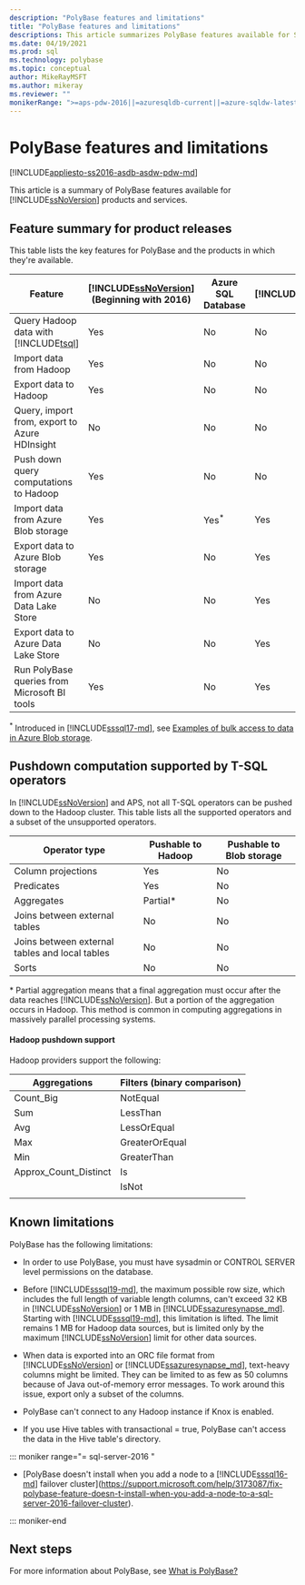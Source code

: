 ```yaml
---
description: "PolyBase features and limitations"
title: "PolyBase features and limitations"
descriptions: This article summarizes PolyBase features available for SQL Server products and services. It lists T-SQL operators supported for pushdown and known limitations.
ms.date: 04/19/2021
ms.prod: sql
ms.technology: polybase
ms.topic: conceptual
author: MikeRayMSFT
ms.author: mikeray
ms.reviewer: ""
monikerRange: ">=aps-pdw-2016||=azuresqldb-current||=azure-sqldw-latest||>=sql-server-2016||>=sql-server-linux-2017||=azuresqldb-mi-current"
---
```

# PolyBase features and limitations

[!INCLUDE[appliesto-ss2016-asdb-asdw-pdw-md](../../includes/tsql-appliesto-ss2016-all-md.md)]

This article is a summary of PolyBase features available for [!INCLUDE[ssNoVersion](../../includes/ssnoversion-md.md)] products and services.  
  
## Feature summary for product releases

This table lists the key features for PolyBase and the products in which they're available.  

|**Feature** |**[!INCLUDE[ssNoVersion](../../includes/ssnoversion-md.md)]** (Beginning with 2016) |**Azure SQL Database** |**[!INCLUDE[ssazuresynapse_md](../../includes/ssazuresynapse_md.md)]** |**Parallel Data Warehouse** |
|---------|---------|---------|---------|---------|
|Query Hadoop data with [!INCLUDE[tsql](../../includes/tsql-md.md)]|Yes|No|No|Yes|
|Import data from Hadoop|Yes|No|No|Yes|
|Export data to Hadoop  |Yes|No|No| Yes|
|Query, import from, export to Azure HDInsight |No|No|No|No
|Push down query computations to Hadoop|Yes|No|No|Yes|  
|Import data from Azure Blob storage|Yes|Yes<sup>*</sup>|Yes|Yes|
|Export data to Azure Blob storage|Yes|No|Yes|Yes|  
|Import data from Azure Data Lake Store|No|No|Yes|No|
|Export data to Azure Data Lake Store|No|No|Yes|No|
|Run PolyBase queries from Microsoft BI tools|Yes|No|Yes|Yes|

<sup>*</sup> Introduced in [!INCLUDE[sssql17-md](../../includes/sssql17-md.md)], see [Examples of bulk access to data in Azure Blob storage](../import-export/examples-of-bulk-access-to-data-in-azure-blob-storage.md).


## Pushdown computation supported by T-SQL operators

In [!INCLUDE[ssNoVersion](../../includes/ssnoversion-md.md)] and APS, not all T-SQL operators can be pushed down to the Hadoop cluster. This table lists all the supported operators and a subset of the unsupported operators.

|**Operator type** |**Pushable to Hadoop** |**Pushable to Blob storage** | 
|---------|---------|---------|
|Column projections|Yes|No|
|Predicates|Yes|No|
|Aggregates|Partial\*|No|
|Joins between external tables|No|No|
|Joins between external tables and local tables|No|No|
|Sorts|No|No|

\* Partial aggregation means that a final aggregation must occur after the data reaches [!INCLUDE[ssNoVersion](../../includes/ssnoversion-md.md)]. But a portion of the aggregation occurs in Hadoop. This method is common in computing aggregations in massively parallel processing systems.  


#### Hadoop pushdown support

Hadoop providers support the following:

| **Aggregations**                  | **Filters (binary comparison)** | 
|-----------------------------------|---------------------------------| 
| Count_Big                         | NotEqual                        | 
| Sum                               | LessThan                        | 
| Avg                               | LessOrEqual                     | 
| Max                               | GreaterOrEqual                  | 
| Min                               | GreaterThan                     | 
| Approx_Count_Distinct             | Is                              | 
|                                   | IsNot                           | 
|                                   |                                 | 

## Known limitations

PolyBase has the following limitations:

- In order to use PolyBase, you must have sysadmin or CONTROL SERVER level permissions on the database.

- Before [!INCLUDE[sssql19-md](../../includes/sssql19-md.md)], the maximum possible row size, which includes the full length of variable length columns, can't exceed 32 KB in [!INCLUDE[ssNoVersion](../../includes/ssnoversion-md.md)] or 1 MB in [!INCLUDE[ssazuresynapse_md](../../includes/ssazuresynapse_md.md)]. Starting with [!INCLUDE[sssql19-md](../../includes/sssql19-md.md)], this limitation is lifted. The limit remains 1 MB for Hadoop data sources, but is limited only by the maximum [!INCLUDE[ssNoVersion](../../includes/ssnoversion-md.md)] limit for other data sources.

- When data is exported into an ORC file format from [!INCLUDE[ssNoVersion](../../includes/ssnoversion-md.md)] or [!INCLUDE[ssazuresynapse_md](../../includes/ssazuresynapse_md.md)], text-heavy columns might be limited. They can be limited to as few as 50 columns because of Java out-of-memory error messages. To work around this issue, export only a subset of the columns.

- PolyBase can't connect to any Hadoop instance if Knox is enabled.

- If you use Hive tables with transactional = true, PolyBase can't access the data in the Hive table's directory.

<!--SQL Server 2016-->
::: moniker range="= sql-server-2016 "

- [PolyBase doesn't install when you add a node to a [!INCLUDE[sssql16-md](../../includes/sssql16-md.md)] failover cluster](https://support.microsoft.com/help/3173087/fix-polybase-feature-doesn-t-install-when-you-add-a-node-to-a-sql-server-2016-failover-cluster).

::: moniker-end

## Next steps

For more information about PolyBase, see [What is PolyBase?](polybase-guide.md)

